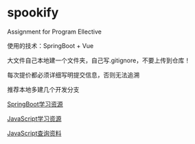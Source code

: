 # spookify
Assignment for Program Ellective

使用的技术：SpringBoot + Vue

大文件自己本地建一个文件夹，自己写.gitignore，不要上传到仓库！

每次提价都必须详细写明提交信息，否则无法追溯

推荐本地多建几个开发分支

[SpringBoot学习资源](https://www.yuque.com/leifengyang/springboot3/vznmdeb4kgn90vrx)

[JavaScript学习资源](https://www.runoob.com/jsref/dom-obj-attributes.html)

[JavaScript查询资料](https://developer.mozilla.org/zh-CN/)

